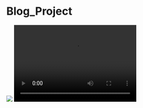 ﻿# Blog_Project
<img src='Demo_Project/Demo.mp4'>
<video src="Demo_Project/Demo.mp4" width="320" height="200" controls preload></video>
